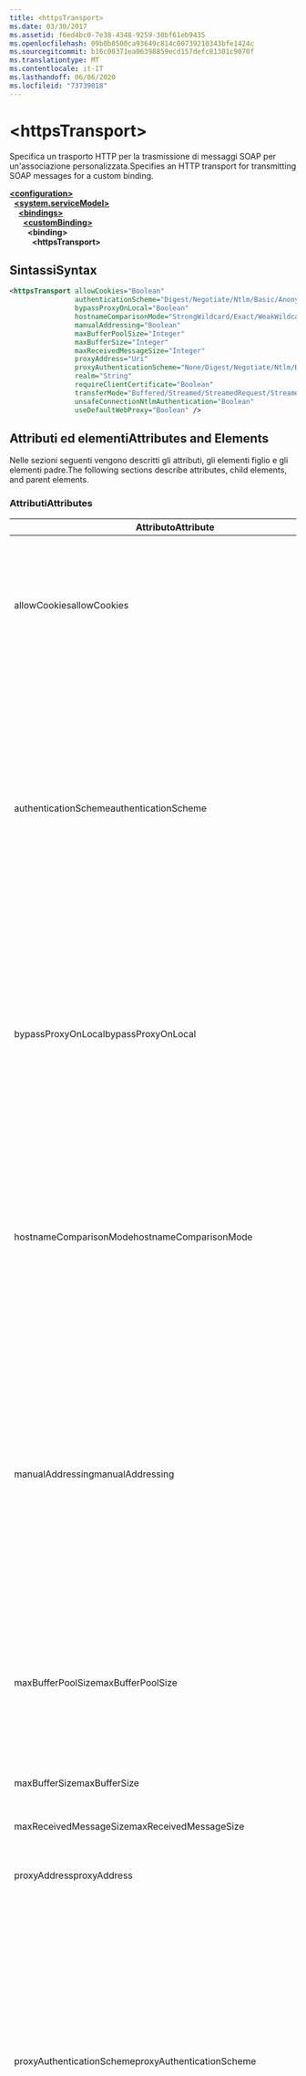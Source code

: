 ```yaml
---
title: <httpsTransport>
ms.date: 03/30/2017
ms.assetid: f6ed4bc0-7e38-4348-9259-30bf61eb9435
ms.openlocfilehash: 09b0b8500ca93649c814c00739210343bfe1424c
ms.sourcegitcommit: b16c00371ea06398859ecd157defc81301c9070f
ms.translationtype: MT
ms.contentlocale: it-IT
ms.lasthandoff: 06/06/2020
ms.locfileid: "73739018"
---
```

# \<httpsTransport>
<span data-ttu-id="9b69c-101">Specifica un trasporto HTTP per la trasmissione di messaggi SOAP per un'associazione personalizzata.</span><span class="sxs-lookup"><span data-stu-id="9b69c-101">Specifies an HTTP transport for transmitting SOAP messages for a custom binding.</span></span>  
  
[**\<configuration>**](../configuration-element.md)\
&nbsp;&nbsp;[**\<system.serviceModel>**](system-servicemodel.md)\
&nbsp;&nbsp;&nbsp;&nbsp;[**\<bindings>**](bindings.md)\
&nbsp;&nbsp;&nbsp;&nbsp;&nbsp;&nbsp;[**\<customBinding>**](custombinding.md)\
&nbsp;&nbsp;&nbsp;&nbsp;&nbsp;&nbsp;&nbsp;&nbsp;**\<binding>**\
&nbsp;&nbsp;&nbsp;&nbsp;&nbsp;&nbsp;&nbsp;&nbsp;&nbsp;&nbsp;**\<httpsTransport>**  
  
## <a name="syntax"></a><span data-ttu-id="9b69c-102">Sintassi</span><span class="sxs-lookup"><span data-stu-id="9b69c-102">Syntax</span></span>  
  
```xml  
<httpsTransport allowCookies="Boolean"
                authenticationScheme="Digest/Negotiate/Ntlm/Basic/Anonymous"
                bypassProxyOnLocal="Boolean"
                hostnameComparisonMode="StrongWildcard/Exact/WeakWildcard"
                manualAddressing="Boolean"
                maxBufferPoolSize="Integer"
                maxBufferSize="Integer"
                maxReceivedMessageSize="Integer"
                proxyAddress="Uri"
                proxyAuthenticationScheme="None/Digest/Negotiate/Ntlm/Basic/Anonymous"
                realm="String"
                requireClientCertificate="Boolean"
                transferMode="Buffered/Streamed/StreamedRequest/StreamedResponse"
                unsafeConnectionNtlmAuthentication="Boolean"
                useDefaultWebProxy="Boolean" />
```  
  
## <a name="attributes-and-elements"></a><span data-ttu-id="9b69c-103">Attributi ed elementi</span><span class="sxs-lookup"><span data-stu-id="9b69c-103">Attributes and Elements</span></span>  
 <span data-ttu-id="9b69c-104">Nelle sezioni seguenti vengono descritti gli attributi, gli elementi figlio e gli elementi padre.</span><span class="sxs-lookup"><span data-stu-id="9b69c-104">The following sections describe attributes, child elements, and parent elements.</span></span>  
  
### <a name="attributes"></a><span data-ttu-id="9b69c-105">Attributi</span><span class="sxs-lookup"><span data-stu-id="9b69c-105">Attributes</span></span>  
  
|<span data-ttu-id="9b69c-106">Attributo</span><span class="sxs-lookup"><span data-stu-id="9b69c-106">Attribute</span></span>|<span data-ttu-id="9b69c-107">Descrizione</span><span class="sxs-lookup"><span data-stu-id="9b69c-107">Description</span></span>|  
|---------------|-----------------|  
|<span data-ttu-id="9b69c-108">allowCookies</span><span class="sxs-lookup"><span data-stu-id="9b69c-108">allowCookies</span></span>|<span data-ttu-id="9b69c-109">Valore booleano che specifica se il client accetta cookie e li propaga alle richieste future.</span><span class="sxs-lookup"><span data-stu-id="9b69c-109">A Boolean value that specifies whether the client accepts cookies and propagates them on future requests.</span></span> <span data-ttu-id="9b69c-110">Il valore predefinito è `false`.</span><span class="sxs-lookup"><span data-stu-id="9b69c-110">The default is `false`.</span></span><br /><br /> <span data-ttu-id="9b69c-111">È possibile usare questo attributo quando si interagisce con servizi Web ASMX che usano cookie.</span><span class="sxs-lookup"><span data-stu-id="9b69c-111">You can use this attribute when you interact with ASMX Web services that use cookies.</span></span> <span data-ttu-id="9b69c-112">In questo modo i cookie restituiti dal server vengono copiati automaticamente in tutte le richieste client future per quel servizio.</span><span class="sxs-lookup"><span data-stu-id="9b69c-112">In this way, you can be sure that the cookies returned from the server are automatically copied to all future client requests for that service.</span></span>|  
|<span data-ttu-id="9b69c-113">authenticationScheme</span><span class="sxs-lookup"><span data-stu-id="9b69c-113">authenticationScheme</span></span>|<span data-ttu-id="9b69c-114">Specifica il protocollo usato per autenticare le richieste del client elaborate da un listener HTTP.</span><span class="sxs-lookup"><span data-stu-id="9b69c-114">Specifies the protocol used to authenticate client requests being processed by an HTTP listener.</span></span> <span data-ttu-id="9b69c-115">I valori validi sono i seguenti:</span><span class="sxs-lookup"><span data-stu-id="9b69c-115">Valid values include the following:</span></span><br /><br /> <span data-ttu-id="9b69c-116">-Digest: specifica l'autenticazione del digest.</span><span class="sxs-lookup"><span data-stu-id="9b69c-116">-   Digest: Specifies digest authentication.</span></span><br /><span data-ttu-id="9b69c-117">-Negotiate: negozia con il client per determinare lo schema di autenticazione.</span><span class="sxs-lookup"><span data-stu-id="9b69c-117">-   Negotiate: Negotiates with the client to determine the authentication scheme.</span></span> <span data-ttu-id="9b69c-118">Viene usato se il client e il server supportano entrambi Kerberos; in caso contrario, viene usato NTLM.</span><span class="sxs-lookup"><span data-stu-id="9b69c-118">If both client and server support Kerberos, it is used; otherwise, NTLM is used.</span></span><br /><span data-ttu-id="9b69c-119">-NTLM: specifica l'autenticazione NTLM.</span><span class="sxs-lookup"><span data-stu-id="9b69c-119">-   Ntlm: Specifies NTLM authentication.</span></span><br /><span data-ttu-id="9b69c-120">-Basic: specifica l'autenticazione di base.</span><span class="sxs-lookup"><span data-stu-id="9b69c-120">-   Basic: Specifies basic authentication.</span></span><br /><span data-ttu-id="9b69c-121">-Anonymous: specifica l'autenticazione anonima.</span><span class="sxs-lookup"><span data-stu-id="9b69c-121">-   Anonymous: Specifies anonymous authentication.</span></span><br /><br /> <span data-ttu-id="9b69c-122">Il valore predefinito è Anonymous.</span><span class="sxs-lookup"><span data-stu-id="9b69c-122">The default is Anonymous.</span></span> <span data-ttu-id="9b69c-123">L'attributo è di tipo <xref:System.Net.AuthenticationSchemes>.</span><span class="sxs-lookup"><span data-stu-id="9b69c-123">This attribute is of type <xref:System.Net.AuthenticationSchemes>.</span></span> <span data-ttu-id="9b69c-124">Questo attributo può essere impostato solo una volta.</span><span class="sxs-lookup"><span data-stu-id="9b69c-124">This attribute can only be set once.</span></span>|  
|<span data-ttu-id="9b69c-125">bypassProxyOnLocal</span><span class="sxs-lookup"><span data-stu-id="9b69c-125">bypassProxyOnLocal</span></span>|<span data-ttu-id="9b69c-126">Valore booleano che indica se ignorare il server proxy per indirizzi locali.</span><span class="sxs-lookup"><span data-stu-id="9b69c-126">A Boolean value that indicates whether to bypass the proxy server for local addresses.</span></span> <span data-ttu-id="9b69c-127">Il valore predefinito è `false`.</span><span class="sxs-lookup"><span data-stu-id="9b69c-127">The default is `false`.</span></span><br /><br /> <span data-ttu-id="9b69c-128">Un indirizzo locale corrisponde a un indirizzo che si trova nella rete LAN o nell'Intranet locale.</span><span class="sxs-lookup"><span data-stu-id="9b69c-128">A local address is one that is on the local LAN or intranet.</span></span><br /><br /> <span data-ttu-id="9b69c-129">Windows Communication Foundation (WCF) ignora sempre il proxy se l'indirizzo del servizio inizia con `http://localhost` .</span><span class="sxs-lookup"><span data-stu-id="9b69c-129">Windows Communication Foundation (WCF) always ignores the proxy if the service address begins with `http://localhost`.</span></span><br /><br /> <span data-ttu-id="9b69c-130">È necessario usare il nome host invece di localhost se si desidera che i client passino da un proxy quando comunicano con servizi nello stesso computer.</span><span class="sxs-lookup"><span data-stu-id="9b69c-130">You should use the host name rather than localhost if you want clients to go through a proxy when talking to services on the same machine.</span></span>|  
|<span data-ttu-id="9b69c-131">hostnameComparisonMode</span><span class="sxs-lookup"><span data-stu-id="9b69c-131">hostnameComparisonMode</span></span>|<span data-ttu-id="9b69c-132">Specifica la modalità di confronto del nome host HTTP usata per analizzare gli URI.</span><span class="sxs-lookup"><span data-stu-id="9b69c-132">Specifies the HTTP hostname comparison mode used to parse URIs.</span></span> <span data-ttu-id="9b69c-133">I valori validi sono:</span><span class="sxs-lookup"><span data-stu-id="9b69c-133">Valid values are,</span></span><br /><br /> <span data-ttu-id="9b69c-134">-StrongWildcard: ("+") corrisponde a tutti i nomi host possibili nel contesto dello schema, della porta e dell'URI relativo specificati.</span><span class="sxs-lookup"><span data-stu-id="9b69c-134">-   StrongWildcard: ("+") matches all possible hostnames in the context of the specified scheme, port and relative URI.</span></span><br /><span data-ttu-id="9b69c-135">-Exact: nessun carattere jolly</span><span class="sxs-lookup"><span data-stu-id="9b69c-135">-   Exact: no wildcards</span></span><br /><span data-ttu-id="9b69c-136">-WeakWildcard: (" \* ") corrisponde a tutti i nomi host possibili nel contesto dello schema specificato, della porta e del UIR relativo che non sono stati confrontati in modo esplicito o tramite il meccanismo con carattere jolly complesso.</span><span class="sxs-lookup"><span data-stu-id="9b69c-136">-   WeakWildcard: ("\*") matches all possible hostname in the context of the specified scheme, port and relative UIR that have not been matched explicitly or through the strong wildcard mechanism.</span></span><br /><br /> <span data-ttu-id="9b69c-137">L'impostazione predefinita è StrongWildcard.</span><span class="sxs-lookup"><span data-stu-id="9b69c-137">The default is StrongWildcard.</span></span> <span data-ttu-id="9b69c-138">L'attributo è di tipo `System.ServiceModel.HostnameComparison`.</span><span class="sxs-lookup"><span data-stu-id="9b69c-138">This attribute is of type `System.ServiceModel.HostnameComparison`.</span></span>|  
|<span data-ttu-id="9b69c-139">manualAddressing</span><span class="sxs-lookup"><span data-stu-id="9b69c-139">manualAddressing</span></span>|<span data-ttu-id="9b69c-140">Valore booleano che consente all'utente di assumere il controllo dell'indirizzamento dei messaggi.</span><span class="sxs-lookup"><span data-stu-id="9b69c-140">A Boolean value that enables the user to take control of message addressing.</span></span> <span data-ttu-id="9b69c-141">Questa proprietà viene usata in genere in scenari di router, in cui è l'applicazione a determinare a quale delle tante destinazioni inviare un messaggio.</span><span class="sxs-lookup"><span data-stu-id="9b69c-141">This property is usually used in router scenarios, where the application determines which one of several destinations to send a message to.</span></span><br /><br /> <span data-ttu-id="9b69c-142">Quando è impostato su `true`, il canale presuppone che il messaggio sia già stato indirizzato e non aggiunge ulteriori informazioni.</span><span class="sxs-lookup"><span data-stu-id="9b69c-142">When set to `true`, the channel assumes the message has already been addressed and does not add any additional information to it.</span></span> <span data-ttu-id="9b69c-143">L'utente può indirizzare quindi individualmente ogni messaggio.</span><span class="sxs-lookup"><span data-stu-id="9b69c-143">The user can then address every message individually.</span></span><br /><br /> <span data-ttu-id="9b69c-144">Quando è impostato su `false`, il meccanismo di indirizzamento predefinito di Windows Communication Foundation (WCF) crea automaticamente indirizzi per tutti i messaggi.</span><span class="sxs-lookup"><span data-stu-id="9b69c-144">When set to `false`, the default Windows Communication Foundation (WCF) addressing mechanism automatically creates addresses for all messages.</span></span><br /><br /> <span data-ttu-id="9b69c-145">Il valore predefinito è `false`.</span><span class="sxs-lookup"><span data-stu-id="9b69c-145">The default is `false`.</span></span>|  
|<span data-ttu-id="9b69c-146">maxBufferPoolSize</span><span class="sxs-lookup"><span data-stu-id="9b69c-146">maxBufferPoolSize</span></span>|<span data-ttu-id="9b69c-147">Numero intero positivo che specifica la dimensione massima del pool di buffer.</span><span class="sxs-lookup"><span data-stu-id="9b69c-147">A positive integer that specifies the maximum size of the buffer pool.</span></span> <span data-ttu-id="9b69c-148">Il valore predefinito è 524288.</span><span class="sxs-lookup"><span data-stu-id="9b69c-148">The default is 524288.</span></span><br /><br /> <span data-ttu-id="9b69c-149">Molte parti di WCF usano buffer.</span><span class="sxs-lookup"><span data-stu-id="9b69c-149">Many parts of WCF use buffers.</span></span> <span data-ttu-id="9b69c-150">La creazione e l'eliminazione definitiva dei buffer a ogni uso sono operazioni onerose, analogamente a quelle di Garbage Collection dei buffer.</span><span class="sxs-lookup"><span data-stu-id="9b69c-150">Creating and destroying buffers each time they are used is expensive, and garbage collection for buffers is also expensive.</span></span> <span data-ttu-id="9b69c-151">Quando si usa un pool di buffer è possibile prelevare un buffer dal pool, usarlo e, al termine delle operazioni, riporlo nel pool.</span><span class="sxs-lookup"><span data-stu-id="9b69c-151">With buffer pools, you can take a buffer from the pool, use it, and return it to the pool once you are done.</span></span> <span data-ttu-id="9b69c-152">In questo modo è possibile evitare il sovraccarico dovuto alla creazione e all'eliminazione definitiva dei buffer.</span><span class="sxs-lookup"><span data-stu-id="9b69c-152">Thus the overhead in creating and destroying buffers is avoided.</span></span>|  
|<span data-ttu-id="9b69c-153">maxBufferSize</span><span class="sxs-lookup"><span data-stu-id="9b69c-153">maxBufferSize</span></span>|<span data-ttu-id="9b69c-154">Numero intero positivo che specifica la dimensione massima del buffer.</span><span class="sxs-lookup"><span data-stu-id="9b69c-154">A positive integer that specifies the maximum size of the buffer.</span></span> <span data-ttu-id="9b69c-155">L'impostazione predefinita è 524288.</span><span class="sxs-lookup"><span data-stu-id="9b69c-155">The default is 524288</span></span>|  
|<span data-ttu-id="9b69c-156">maxReceivedMessageSize</span><span class="sxs-lookup"><span data-stu-id="9b69c-156">maxReceivedMessageSize</span></span>|<span data-ttu-id="9b69c-157">Numero intero positivo che specifica la dimensione massima consentita del messaggio che può essere ricevuto.</span><span class="sxs-lookup"><span data-stu-id="9b69c-157">A positive integer that specifies the maximum allowable message size that can be received.</span></span> <span data-ttu-id="9b69c-158">Il valore predefinito è 65536.</span><span class="sxs-lookup"><span data-stu-id="9b69c-158">The default is 65536.</span></span>|  
|<span data-ttu-id="9b69c-159">proxyAddress</span><span class="sxs-lookup"><span data-stu-id="9b69c-159">proxyAddress</span></span>|<span data-ttu-id="9b69c-160">URI che specifica l'indirizzo del proxy HTTP.</span><span class="sxs-lookup"><span data-stu-id="9b69c-160">A URI that specifies the address of the HTTP proxy.</span></span> <span data-ttu-id="9b69c-161">Se `useSystemWebProxy` è `true`, questa impostazione deve essere `null`.</span><span class="sxs-lookup"><span data-stu-id="9b69c-161">If `useSystemWebProxy` is `true`, this setting must be `null`.</span></span> <span data-ttu-id="9b69c-162">Il valore predefinito è `null`.</span><span class="sxs-lookup"><span data-stu-id="9b69c-162">The default is `null`.</span></span>|  
|<span data-ttu-id="9b69c-163">proxyAuthenticationScheme</span><span class="sxs-lookup"><span data-stu-id="9b69c-163">proxyAuthenticationScheme</span></span>|<span data-ttu-id="9b69c-164">Specifica il protocollo usato per l'autenticazione delle richieste client elaborate da un proxy HTTP.</span><span class="sxs-lookup"><span data-stu-id="9b69c-164">Specifies the protocol used for authenticating client requests being processed by an HTTP proxy.</span></span> <span data-ttu-id="9b69c-165">I valori validi sono i seguenti:</span><span class="sxs-lookup"><span data-stu-id="9b69c-165">Valid values include the following:</span></span><br /><br /> <span data-ttu-id="9b69c-166">-None: non viene eseguita alcuna autenticazione.</span><span class="sxs-lookup"><span data-stu-id="9b69c-166">-   None: No authentication is performed.</span></span><br /><span data-ttu-id="9b69c-167">-Digest: specifica l'autenticazione del digest.</span><span class="sxs-lookup"><span data-stu-id="9b69c-167">-   Digest: Specifies digest authentication.</span></span><br /><span data-ttu-id="9b69c-168">-Negotiate: negozia con il client per determinare lo schema di autenticazione.</span><span class="sxs-lookup"><span data-stu-id="9b69c-168">-   Negotiate: Negotiates with the client to determine the authentication scheme.</span></span> <span data-ttu-id="9b69c-169">Viene usato se il client e il server supportano entrambi Kerberos; in caso contrario, viene usato NTLM.</span><span class="sxs-lookup"><span data-stu-id="9b69c-169">If both client and server support Kerberos, it is used; otherwise, NTLM is used.</span></span><br /><span data-ttu-id="9b69c-170">-NTLM: specifica l'autenticazione NTLM.</span><span class="sxs-lookup"><span data-stu-id="9b69c-170">-   Ntlm: Specifies NTLM authentication.</span></span><br /><span data-ttu-id="9b69c-171">-Basic: specifica l'autenticazione di base.</span><span class="sxs-lookup"><span data-stu-id="9b69c-171">-   Basic: Specifies basic authentication.</span></span><br /><span data-ttu-id="9b69c-172">-Anonymous: specifica l'autenticazione anonima.</span><span class="sxs-lookup"><span data-stu-id="9b69c-172">-   Anonymous: Specifies anonymous authentication.</span></span><br /><br /> <span data-ttu-id="9b69c-173">Il valore predefinito è Anonymous.</span><span class="sxs-lookup"><span data-stu-id="9b69c-173">The default is Anonymous.</span></span> <span data-ttu-id="9b69c-174">L'attributo è di tipo <xref:System.Net.AuthenticationSchemes>.</span><span class="sxs-lookup"><span data-stu-id="9b69c-174">This attribute is of type <xref:System.Net.AuthenticationSchemes>.</span></span> <span data-ttu-id="9b69c-175">Si noti che <xref:System.Net.AuthenticationSchemes.IntegratedWindowsAuthentication?displayProperty=nameWithType> non è supportato.</span><span class="sxs-lookup"><span data-stu-id="9b69c-175">Note that <xref:System.Net.AuthenticationSchemes.IntegratedWindowsAuthentication?displayProperty=nameWithType> is not supported.</span></span>|  
|<span data-ttu-id="9b69c-176">realm</span><span class="sxs-lookup"><span data-stu-id="9b69c-176">realm</span></span>|<span data-ttu-id="9b69c-177">Stringa che specifica l'area di autenticazione da usare sul proxy/server.</span><span class="sxs-lookup"><span data-stu-id="9b69c-177">A string that specifies the realm to use on the proxy/server.</span></span> <span data-ttu-id="9b69c-178">Il valore predefinito è una stringa vuota.</span><span class="sxs-lookup"><span data-stu-id="9b69c-178">The default is an empty string.</span></span><br /><br /> <span data-ttu-id="9b69c-179">I server usano aree di autenticazione per separare risorse protette.</span><span class="sxs-lookup"><span data-stu-id="9b69c-179">Servers use realms to partition protected resources.</span></span> <span data-ttu-id="9b69c-180">Ogni partizione può avere schema di autenticazione e/o database di autorizzazione propri.</span><span class="sxs-lookup"><span data-stu-id="9b69c-180">Each partition can have its own authentication scheme and/or authorization database.</span></span> <span data-ttu-id="9b69c-181">Le aree vengono usate solo per l'autenticazione di base e classificata.</span><span class="sxs-lookup"><span data-stu-id="9b69c-181">Realms are used only for basic and digest authentication.</span></span> <span data-ttu-id="9b69c-182">Se un client viene autenticato correttamente, l'autenticazione è valida per tutte le risorse in una determinata area.</span><span class="sxs-lookup"><span data-stu-id="9b69c-182">After a client successfully authenticates, the authentication is valid for all resources in a given realm.</span></span> <span data-ttu-id="9b69c-183">Per una descrizione dettagliata delle aree di autenticazione, vedere RFC 2617 sul [sito Web IETF](https://www.ietf.org).</span><span class="sxs-lookup"><span data-stu-id="9b69c-183">For a detailed description of realms, see RFC 2617 at the [IETF website](https://www.ietf.org).</span></span>|  
|<span data-ttu-id="9b69c-184">requireClientCertificate</span><span class="sxs-lookup"><span data-stu-id="9b69c-184">requireClientCertificate</span></span>|<span data-ttu-id="9b69c-185">Valore booleano che specifica se il server richiede al client di fornire un certificato client come parte dell'handshake HTTPS.</span><span class="sxs-lookup"><span data-stu-id="9b69c-185">A Boolean value that specifies if the server requires the client to provide a client certificate as part of the HTTPS handshake.</span></span> <span data-ttu-id="9b69c-186">Il valore predefinito è `false`.</span><span class="sxs-lookup"><span data-stu-id="9b69c-186">The default is `false`.</span></span>|  
|<span data-ttu-id="9b69c-187">transferMode</span><span class="sxs-lookup"><span data-stu-id="9b69c-187">transferMode</span></span>|<span data-ttu-id="9b69c-188">Specifica se i messaggi vengono memorizzati nel buffer o inviati nel flusso in una richiesta o una risposta.</span><span class="sxs-lookup"><span data-stu-id="9b69c-188">Specifies whether messages are buffered or streamed or a request or response.</span></span> <span data-ttu-id="9b69c-189">I valori validi sono i seguenti:</span><span class="sxs-lookup"><span data-stu-id="9b69c-189">Valid values include the following:</span></span><br /><br /> <span data-ttu-id="9b69c-190">-Buffered: i messaggi di richiesta e risposta vengono memorizzati nel buffer.</span><span class="sxs-lookup"><span data-stu-id="9b69c-190">-   Buffered: The request and response messages are buffered.</span></span><br /><span data-ttu-id="9b69c-191">-Streamed: i messaggi di richiesta e risposta vengono trasmessi.</span><span class="sxs-lookup"><span data-stu-id="9b69c-191">-   Streamed: The request and response messages are streamed.</span></span><br /><span data-ttu-id="9b69c-192">-StreamedRequest: il messaggio di richiesta viene trasmesso e il messaggio di risposta viene memorizzato nel buffer.</span><span class="sxs-lookup"><span data-stu-id="9b69c-192">-   StreamedRequest: The request message is streamed and the response message is buffered.</span></span><br /><span data-ttu-id="9b69c-193">-StreamedResponse: il messaggio di richiesta viene memorizzato nel buffer e il messaggio di risposta viene trasmesso.</span><span class="sxs-lookup"><span data-stu-id="9b69c-193">-   StreamedResponse: The request message is buffered and the response message is streamed.</span></span><br /><br /> <span data-ttu-id="9b69c-194">L'impostazione predefinita è Buffered.</span><span class="sxs-lookup"><span data-stu-id="9b69c-194">The default is Buffered.</span></span> <span data-ttu-id="9b69c-195">L'attributo è di tipo <xref:System.ServiceModel.TransferMode>.</span><span class="sxs-lookup"><span data-stu-id="9b69c-195">This attribute is of type <xref:System.ServiceModel.TransferMode>.</span></span>|  
|<span data-ttu-id="9b69c-196">unsafeConnectionNtlmAuthentication</span><span class="sxs-lookup"><span data-stu-id="9b69c-196">unsafeConnectionNtlmAuthentication</span></span>|<span data-ttu-id="9b69c-197">Valore che specifica se nel server viene attivata la condivisione di connessioni non sicure.</span><span class="sxs-lookup"><span data-stu-id="9b69c-197">A Boolean value that specifies whether Unsafe Connection Sharing is enabled on the server.</span></span> <span data-ttu-id="9b69c-198">Il valore predefinito è `false`.</span><span class="sxs-lookup"><span data-stu-id="9b69c-198">The default is `false`.</span></span> <span data-ttu-id="9b69c-199">Se abilitata, l'autenticazione NTLM viene eseguita una volta su ogni connessione TCP.</span><span class="sxs-lookup"><span data-stu-id="9b69c-199">If enabled, NTLM authentication is performed once on each TCP connection.</span></span>|  
|<span data-ttu-id="9b69c-200">useDefaultWebProxy</span><span class="sxs-lookup"><span data-stu-id="9b69c-200">useDefaultWebProxy</span></span>|<span data-ttu-id="9b69c-201">Valore booleano che specifica se vengono usate le impostazioni proxy a livello di computer anziché le impostazioni utente specifiche.</span><span class="sxs-lookup"><span data-stu-id="9b69c-201">A Boolean value that specifies whether the machine-wide proxy settings are used rather than the user specific settings.</span></span> <span data-ttu-id="9b69c-202">Il valore predefinito è `true`.</span><span class="sxs-lookup"><span data-stu-id="9b69c-202">The default is `true`.</span></span>|  
  
### <a name="child-elements"></a><span data-ttu-id="9b69c-203">Elementi figlio</span><span class="sxs-lookup"><span data-stu-id="9b69c-203">Child Elements</span></span>  
 <span data-ttu-id="9b69c-204">No.</span><span class="sxs-lookup"><span data-stu-id="9b69c-204">None.</span></span>  
  
### <a name="parent-elements"></a><span data-ttu-id="9b69c-205">Elementi padre</span><span class="sxs-lookup"><span data-stu-id="9b69c-205">Parent Elements</span></span>  
  
|<span data-ttu-id="9b69c-206">Elemento</span><span class="sxs-lookup"><span data-stu-id="9b69c-206">Element</span></span>|<span data-ttu-id="9b69c-207">Descrizione</span><span class="sxs-lookup"><span data-stu-id="9b69c-207">Description</span></span>|  
|-------------|-----------------|  
|[\<binding>](bindings.md)|<span data-ttu-id="9b69c-208">Definisce tutte le funzionalità di associazione dell'associazione personalizzata.</span><span class="sxs-lookup"><span data-stu-id="9b69c-208">Defines all binding capabilities of the custom binding.</span></span>|  
  
## <a name="remarks"></a><span data-ttu-id="9b69c-209">Commenti</span><span class="sxs-lookup"><span data-stu-id="9b69c-209">Remarks</span></span>  
 <span data-ttu-id="9b69c-210">L'elemento `httpsTransport` rappresenta il punto iniziale per la creazione di un'associazione personalizzata che implementa il protocollo di trasporto HTTPS.</span><span class="sxs-lookup"><span data-stu-id="9b69c-210">The `httpsTransport` element is the starting point for creating a custom binding that implements the HTTPS transport protocol.</span></span> <span data-ttu-id="9b69c-211">HTTPS è il trasporto primario usato a fini di interoperabilità protetta.</span><span class="sxs-lookup"><span data-stu-id="9b69c-211">HTTPS is the primary transport used for secure interoperability purposes.</span></span> <span data-ttu-id="9b69c-212">HTTPS è supportato dal Windows Communication Foundation (WCF) per garantire l'interoperabilità con altri stack di servizi Web.</span><span class="sxs-lookup"><span data-stu-id="9b69c-212">HTTPS is supported by the Windows Communication Foundation (WCF) to ensure interoperability with other Web services stacks.</span></span>  
  
## <a name="see-also"></a><span data-ttu-id="9b69c-213">Vedi anche</span><span class="sxs-lookup"><span data-stu-id="9b69c-213">See also</span></span>

- <xref:System.ServiceModel.Configuration.HttpsTransportElement>
- <xref:System.ServiceModel.Channels.HttpsTransportBindingElement>
- <xref:System.ServiceModel.Channels.TransportBindingElement>
- <xref:System.ServiceModel.Channels.CustomBinding>
- [<span data-ttu-id="9b69c-214">Trasporti</span><span class="sxs-lookup"><span data-stu-id="9b69c-214">Transports</span></span>](../../../wcf/feature-details/transports.md)
- [<span data-ttu-id="9b69c-215">Scelta di un trasporto</span><span class="sxs-lookup"><span data-stu-id="9b69c-215">Choosing a Transport</span></span>](../../../wcf/feature-details/choosing-a-transport.md)
- [<span data-ttu-id="9b69c-216">Binding</span><span class="sxs-lookup"><span data-stu-id="9b69c-216">Bindings</span></span>](../../../wcf/bindings.md)
- [<span data-ttu-id="9b69c-217">Estensione delle associazioni</span><span class="sxs-lookup"><span data-stu-id="9b69c-217">Extending Bindings</span></span>](../../../wcf/extending/extending-bindings.md)
- [<span data-ttu-id="9b69c-218">Associazioni personalizzate</span><span class="sxs-lookup"><span data-stu-id="9b69c-218">Custom Bindings</span></span>](../../../wcf/extending/custom-bindings.md)
- [\<customBinding>](custombinding.md)

